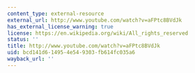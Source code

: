 ```yaml
---
content_type: external-resource
external_url: http://www.youtube.com/watch?v=aFPtc8BVdJk
has_external_license_warning: true
license: https://en.wikipedia.org/wiki/All_rights_reserved
status: ''
title: http://www.youtube.com/watch?v=aFPtc8BVdJk
uid: bcd141d6-1495-4e54-9303-fb614fc035a6
wayback_url: ''
---
```

